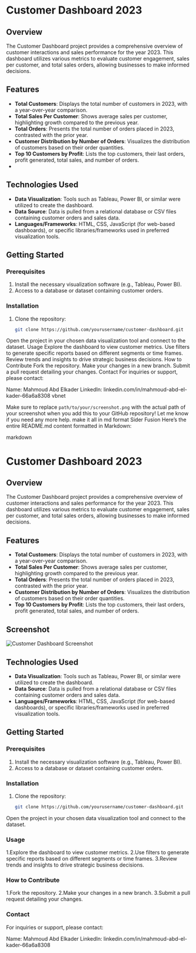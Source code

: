 # Customer Dashboard 2023  

## Overview  

The Customer Dashboard project provides a comprehensive overview of customer interactions and sales performance for the year 2023. This dashboard utilizes various metrics to evaluate customer engagement, sales per customer, and total sales orders, allowing businesses to make informed decisions.  

## Features  

- **Total Customers**: Displays the total number of customers in 2023, with a year-over-year comparison.  
- **Total Sales Per Customer**: Shows average sales per customer, highlighting growth compared to the previous year.  
- **Total Orders**: Presents the total number of orders placed in 2023, contrasted with the prior year.  
- **Customer Distribution by Number of Orders**: Visualizes the distribution of customers based on their order quantities.  
- **Top 10 Customers by Profit**: Lists the top customers, their last orders, profit generated, total sales, and number of orders.
- 
## Technologies Used  

- **Data Visualization**: Tools such as Tableau, Power BI, or similar were utilized to create the dashboard.  
- **Data Source**: Data is pulled from a relational database or CSV files containing customer orders and sales data.  
- **Languages/Frameworks**: HTML, CSS, JavaScript (for web-based dashboards), or specific libraries/frameworks used in preferred visualization tools.  

## Getting Started  

### Prerequisites  

1. Install the necessary visualization software (e.g., Tableau, Power BI).  
2. Access to a database or dataset containing customer orders.  

### Installation 
1. Clone the repository:  
   ```bash  
   git clone https://github.com/yourusername/customer-dashboard.git  
Open the project in your chosen data visualization tool and connect to the dataset.
Usage
Explore the dashboard to view customer metrics.
Use filters to generate specific reports based on different segments or time frames.
Review trends and insights to drive strategic business decisions.
How to Contribute
Fork the repository.
Make your changes in a new branch.
Submit a pull request detailing your changes.
Contact
For inquiries or support, please contact:

Name: Mahmoud Abd Elkader
LinkedIn: linkedin.com/in/mahmoud-abd-el-kader-66a6a8308
vbnet

Make sure to replace `path/to/your/screenshot.png` with the actual path of your screenshot when you add this to your GitHub repository! Let me know if you need any more help.
make it all in md format
Sider Fusion
Here’s the entire README.md content formatted in Markdown:

markdown
# Customer Dashboard 2023  

## Overview  

The Customer Dashboard project provides a comprehensive overview of customer interactions and sales performance for the year 2023. This dashboard utilizes various metrics to evaluate customer engagement, sales per customer, and total sales orders, allowing businesses to make informed decisions.  

## Features  

- **Total Customers**: Displays the total number of customers in 2023, with a year-over-year comparison.  
- **Total Sales Per Customer**: Shows average sales per customer, highlighting growth compared to the previous year.  
- **Total Orders**: Presents the total number of orders placed in 2023, contrasted with the prior year.  
- **Customer Distribution by Number of Orders**: Visualizes the distribution of customers based on their order quantities.  
- **Top 10 Customers by Profit**: Lists the top customers, their last orders, profit generated, total sales, and number of orders.  

## Screenshot  

![Customer Dashboard Screenshot](https://github.com/MahmoudAbdElkader25/Data-Analysis/blob/main/Tableau%20%5BProjects%5D/Sales%20&%20Customer%20Dashboard%20-Tableau/Screens/Sales%20and%20Customer.jpg?raw=true)  

## Technologies Used  

- **Data Visualization**: Tools such as Tableau, Power BI, or similar were utilized to create the dashboard.  
- **Data Source**: Data is pulled from a relational database or CSV files containing customer orders and sales data.  
- **Languages/Frameworks**: HTML, CSS, JavaScript (for web-based dashboards), or specific libraries/frameworks used in preferred visualization tools.  

## Getting Started  

### Prerequisites  

1. Install the necessary visualization software (e.g., Tableau, Power BI).  
2. Access to a database or dataset containing customer orders.  

### Installation  

1. Clone the repository:  
   ```bash  
   git clone https://github.com/yourusername/customer-dashboard.git  
Open the project in your chosen data visualization tool and connect to the dataset.
### Usage
   1.Explore the dashboard to view customer metrics.
   2.Use filters to generate specific reports based on different segments or time frames.
   3.Review trends and insights to drive strategic business decisions.
### How to Contribute
   1.Fork the repository.
   2.Make your changes in a new branch.
   3.Submit a pull request detailing your changes.
### Contact
For inquiries or support, please contact:

Name: Mahmoud Abd Elkader
LinkedIn: linkedin.com/in/mahmoud-abd-el-kader-66a6a8308
